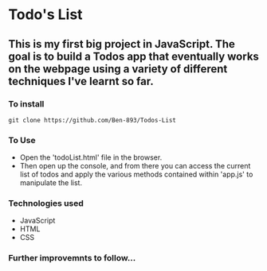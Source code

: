 # Todo's List

## This is my first big project in JavaScript. The goal is to build a Todos app that eventually works on the webpage using a variety of different techniques I've learnt so far.

### To install
```
git clone https://github.com/Ben-893/Todos-List
```
### To Use

- Open the 'todoList.html' file in the browser. 
- Then open up the console, and from there you can access the current list of todos and apply the various methods contained within 'app.js' to manipulate the list.

### Technologies used
- JavaScript 
- HTML
- CSS

### Further improvemnts to follow...


